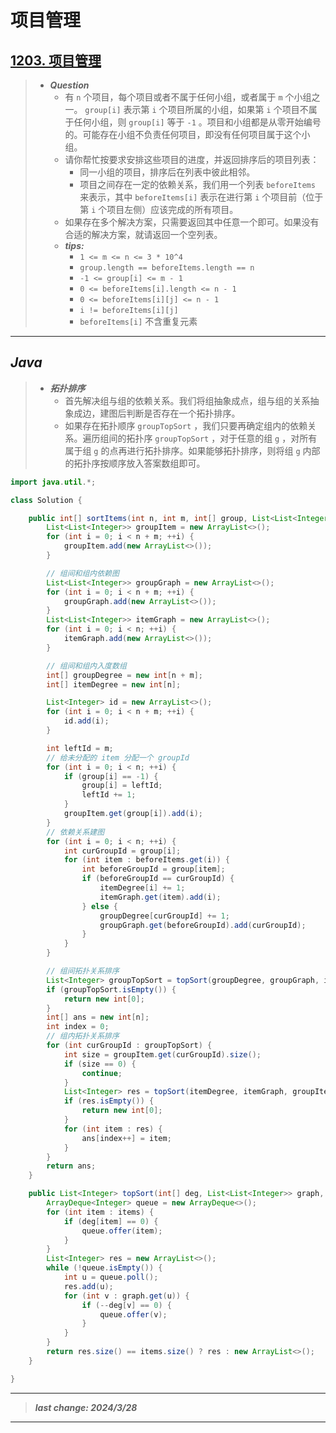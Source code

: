 # 项目管理

## [1203. 项目管理](https://leetcode.cn/problems/sort-items-by-groups-respecting-dependencies/)

> - ***Question***
>   - 有 `n` 个项目，每个项目或者不属于任何小组，或者属于 `m` 个小组之一。 `group[i]` 表示第 `i` 个项目所属的小组，如果第 `i` 个项目不属于任何小组，则 `group[i]` 等于 `-1` 。项目和小组都是从零开始编号的。可能存在小组不负责任何项目，即没有任何项目属于这个小组。
>   - 请你帮忙按要求安排这些项目的进度，并返回排序后的项目列表：
>     - 同一小组的项目，排序后在列表中彼此相邻。
>     - 项目之间存在一定的依赖关系，我们用一个列表 `beforeItems` 来表示，其中 `beforeItems[i]` 表示在进行第 `i` 个项目前（位于第 `i` 个项目左侧）应该完成的所有项目。
>   - 如果存在多个解决方案，只需要返回其中任意一个即可。如果没有合适的解决方案，就请返回一个空列表。
>   - ***tips:***
>     - `1 <= m <= n <= 3 * 10^4`
>     - `group.length == beforeItems.length == n`
>     - `-1 <= group[i] <= m - 1`
>     - `0 <= beforeItems[i].length <= n - 1`
>     - `0 <= beforeItems[i][j] <= n - 1`
>     - `i != beforeItems[i][j]`
>     - `beforeItems[i]` 不含重复元素

---

## *Java*

> - ***拓扑排序***
>   - 首先解决组与组的依赖关系。我们将组抽象成点，组与组的关系抽象成边，建图后判断是否存在一个拓扑排序。
>   - 如果存在拓扑顺序 `groupTopSort` ，我们只要再确定组内的依赖关系。遍历组间的拓扑序 `groupTopSort` ，对于任意的组 `g` ，对所有属于组 `g` 的点再进行拓扑排序。如果能够拓扑排序，则将组 `g` 内部的拓扑序按顺序放入答案数组即可。

```java
import java.util.*;

class Solution {

    public int[] sortItems(int n, int m, int[] group, List<List<Integer>> beforeItems) {
        List<List<Integer>> groupItem = new ArrayList<>();
        for (int i = 0; i < n + m; ++i) {
            groupItem.add(new ArrayList<>());
        }

        // 组间和组内依赖图
        List<List<Integer>> groupGraph = new ArrayList<>();
        for (int i = 0; i < n + m; ++i) {
            groupGraph.add(new ArrayList<>());
        }
        List<List<Integer>> itemGraph = new ArrayList<>();
        for (int i = 0; i < n; ++i) {
            itemGraph.add(new ArrayList<>());
        }

        // 组间和组内入度数组
        int[] groupDegree = new int[n + m];
        int[] itemDegree = new int[n];

        List<Integer> id = new ArrayList<>();
        for (int i = 0; i < n + m; ++i) {
            id.add(i);
        }

        int leftId = m;
        // 给未分配的 item 分配一个 groupId
        for (int i = 0; i < n; ++i) {
            if (group[i] == -1) {
                group[i] = leftId;
                leftId += 1;
            }
            groupItem.get(group[i]).add(i);
        }
        // 依赖关系建图
        for (int i = 0; i < n; ++i) {
            int curGroupId = group[i];
            for (int item : beforeItems.get(i)) {
                int beforeGroupId = group[item];
                if (beforeGroupId == curGroupId) {
                    itemDegree[i] += 1;
                    itemGraph.get(item).add(i);
                } else {
                    groupDegree[curGroupId] += 1;
                    groupGraph.get(beforeGroupId).add(curGroupId);
                }
            }
        }

        // 组间拓扑关系排序
        List<Integer> groupTopSort = topSort(groupDegree, groupGraph, id);
        if (groupTopSort.isEmpty()) {
            return new int[0];
        }
        int[] ans = new int[n];
        int index = 0;
        // 组内拓扑关系排序
        for (int curGroupId : groupTopSort) {
            int size = groupItem.get(curGroupId).size();
            if (size == 0) {
                continue;
            }
            List<Integer> res = topSort(itemDegree, itemGraph, groupItem.get(curGroupId));
            if (res.isEmpty()) {
                return new int[0];
            }
            for (int item : res) {
                ans[index++] = item;
            }
        }
        return ans;
    }

    public List<Integer> topSort(int[] deg, List<List<Integer>> graph, List<Integer> items) {
        ArrayDeque<Integer> queue = new ArrayDeque<>();
        for (int item : items) {
            if (deg[item] == 0) {
                queue.offer(item);
            }
        }
        List<Integer> res = new ArrayList<>();
        while (!queue.isEmpty()) {
            int u = queue.poll();
            res.add(u);
            for (int v : graph.get(u)) {
                if (--deg[v] == 0) {
                    queue.offer(v);
                }
            }
        }
        return res.size() == items.size() ? res : new ArrayList<>();
    }

}
```

---

> ***last change: 2024/3/28***

---
